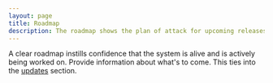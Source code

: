 ```yaml
---
layout: page
title: Roadmap
description: The roadmap shows the plan of attack for upcoming releases to the design system
---
```


A clear roadmap instills confidence that the system is alive and is actively being worked on. Provide information about what's to come. This ties into the [updates](/updates) section.
